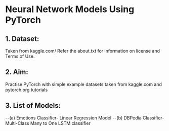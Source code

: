 # Neural Network Models Using PyTorch

## 1. Dataset: 
Taken from kaggle.com/ Refer the about.txt for information on license and Terms of Use. 

## 2. Aim: 
Practise PyTorch with simple example datasets taken from kaggle.com and pytorch.org tutorials

## 3. List of Models:
--(a) Emotions Classifier- Linear Regression Model
--(b) DBPedia Classifier- Multi-Class Many to One LSTM classifier
